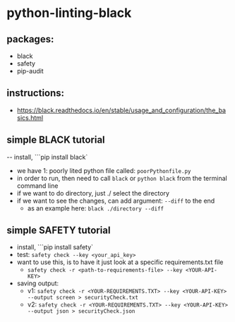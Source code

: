 # python-linting-black

## packages: 
- black 
- safety 
- pip-audit 

## instructions: 
- https://black.readthedocs.io/en/stable/usage_and_configuration/the_basics.html 

## simple BLACK tutorial 
-- install, ```pip install black` 
- we have 1: poorly lited python file called: `poorPythonfile.py` 
- in order to run, then need to call `black` or `python black` from the terminal command line 
- if we want to do directory, just ./ select the directory 
- if we want to see the changes, can add argument: ```--diff``` to the end 
    - as an example here: ```black ./directory --diff```

## simple SAFETY tutorial 
- install, ```pip install safety` 
- test: ```safety check --key <your_api_key> ```
- want to use this, is to have it just look at a specific requirements.txt file 
    - ```safety check -r <path-to-requirements-file> --key <YOUR-API-KEY>```
- saving output: 
    - v1: ```safety check -r <YOUR-REQUIREMENTS.TXT> --key <YOUR-API-KEY> --output screen > securityCheck.txt```
    - v2: ```safety check -r <YOUR-REQUIREMENTS.TXT> --key <YOUR-API-KEY> --output json > securityCheck.json```